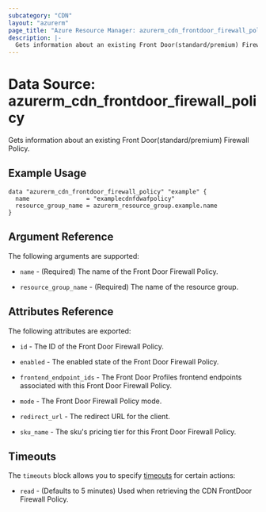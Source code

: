 ```yaml
---
subcategory: "CDN"
layout: "azurerm"
page_title: "Azure Resource Manager: azurerm_cdn_frontdoor_firewall_policy"
description: |-
  Gets information about an existing Front Door(standard/premium) Firewall Policy.
---
```


# Data Source: azurerm_cdn_frontdoor_firewall_policy

Gets information about an existing Front Door(standard/premium) Firewall Policy.

## Example Usage

```hcl
data "azurerm_cdn_frontdoor_firewall_policy" "example" {
  name                = "examplecdnfdwafpolicy"
  resource_group_name = azurerm_resource_group.example.name
}
```

## Argument Reference

The following arguments are supported:

* `name` - (Required) The name of the Front Door Firewall Policy.

* `resource_group_name` - (Required) The name of the resource group.

## Attributes Reference

The following attributes are exported:

* `id` - The ID of the Front Door Firewall Policy.

* `enabled` - The enabled state of the Front Door Firewall Policy.

* `frontend_endpoint_ids` - The Front Door Profiles frontend endpoints associated with this Front Door Firewall Policy.

* `mode` - The Front Door Firewall Policy mode.

* `redirect_url` - The redirect URL for the client.

* `sku_name` - The sku's pricing tier for this Front Door Firewall Policy.

## Timeouts

The `timeouts` block allows you to specify [timeouts](https://www.terraform.io/docs/configuration/resources.html#timeouts) for certain actions:

* `read` - (Defaults to 5 minutes) Used when retrieving the CDN FrontDoor Firewall Policy.
